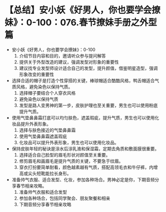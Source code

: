 # 【总结】安小妖《好男人，你也要学会撩妹》：0-100：076.春节撩妹手册之外型篇

-   安小妖《好男人，你也要学会撩妹》：0-100
    1.  介绍节目内容和目的，邀请听众参与提问解答
    2.  提供关于外型改造的建议，强调发型对形象的重要性
    3.  建议找专业发型师设计适合自己的发型，提升颜值，借鉴明星造型，强调形象改变的重要性
-   选择合适的帽子是打造个性穿搭的关键，棒球帽适合酷酷风格，鸭舌帽适合气质风格，避免染色以保持气质。
    1.  选择帽子要结合个人穿衣风格
    2.  避免染色以保持气质
    3.  发型是路人变男神的第一步，皮肤护理也至关重要，男生也可以使用粉底提升气质。
-   使用气垫鼻鼻霜打底可以均匀肤色，遮盖瑕疵，提升气质，男生也可以使用化妆品提升外表形象。
    1.  选择与肤色接近的气垫鼻鼻霜
    2.  使用气垫鼻鼻霜遮盖瑕疵
    3.  化妆品可以提升外表形象，男生也可以使用化妆品。
-   保持皮肤年轻的秘诀是涂水后涂乳液和保湿霜，定期去角质和敷面膜很重要。
    1.  选择适合自己脸型的眉毛形状对颜值至关重要。
    2.  修剪眉毛和画眉毛是提升气质的关键，不要急于纹眉。
    3.  穿衣打扮要简单耐看，颜色越素越有气质，搭配高领毛衣和牛仔裤，内增高或尖头短靴能拉长身形。
-   准备帅气衣服、适合发型、化妆，参加各种场合。男神必定是你，下期音频分享春节相亲攻略。
    1.  准备帅气衣服和适合发型
    2.  参加各种场合，包括同学聚会、朋友聚餐和相亲
    3.  下期音频分享春节相亲攻略